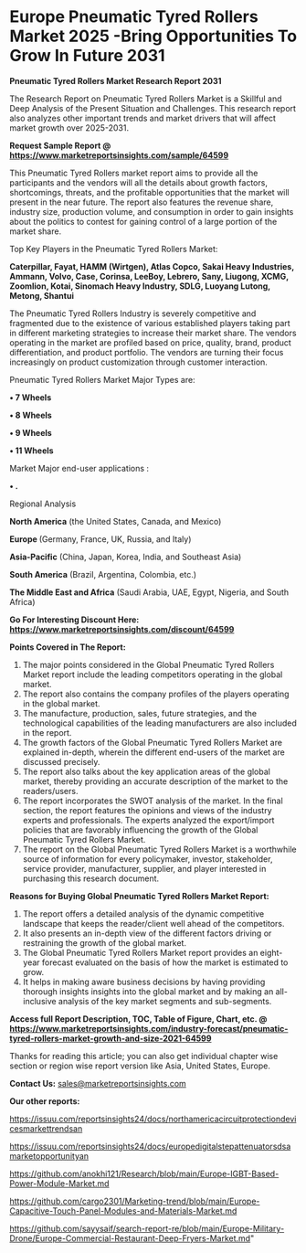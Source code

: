 # Europe Pneumatic Tyred Rollers Market 2025 -Bring Opportunities To Grow In Future 2031

<strong>Pneumatic Tyred Rollers Market Research Report 2031</strong>

The Research Report on Pneumatic Tyred Rollers Market is a Skillful and Deep Analysis of the Present Situation and Challenges. This research report also analyzes other important trends and market drivers that will affect market growth over 2025-2031.

<strong>Request Sample Report @ <a href=https://www.marketreportsinsights.com/sample/64599>https://www.marketreportsinsights.com/sample/64599</a></strong>

This Pneumatic Tyred Rollers market report aims to provide all the participants and the vendors will all the details about growth factors, shortcomings, threats, and the profitable opportunities that the market will present in the near future. The report also features the revenue share, industry size, production volume, and consumption in order to gain insights about the politics to contest for gaining control of a large portion of the market share.

Top Key Players in the Pneumatic Tyred Rollers Market:

<strong>Caterpillar, Fayat, HAMM (Wirtgen), Atlas Copco, Sakai Heavy Industries, Ammann, Volvo, Case, Corinsa, LeeBoy, Lebrero, Sany, Liugong, XCMG, Zoomlion, Kotai, Sinomach Heavy Industry, SDLG, Luoyang Lutong, Metong, Shantui</strong>

The Pneumatic Tyred Rollers Industry is severely competitive and fragmented due to the existence of various established players taking part in different marketing strategies to increase their market share. The vendors operating in the market are profiled based on price, quality, brand, product differentiation, and product portfolio. The vendors are turning their focus increasingly on product customization through customer interaction.

Pneumatic Tyred Rollers Market Major Types are:

<strong>• 7 Wheels

• 8 Wheels

• 9 Wheels

• 11 Wheels</strong>

Market Major end-user applications :

<strong>• .</strong>

Regional Analysis

</u><strong><b>North America</b></strong> (the United States, Canada, and Mexico)

<strong><b>Europe </b></strong>(Germany, France, UK, Russia, and Italy)

<strong><b>Asia-Pacific</b></strong> (China, Japan, Korea, India, and Southeast Asia)

<strong><b>South America</b></strong> (Brazil, Argentina, Colombia, etc.)

<strong><b>The Middle East and Africa</b></strong> (Saudi Arabia, UAE, Egypt, Nigeria, and South Africa)

<strong>Go For Interesting Discount Here: <a href=https://www.marketreportsinsights.com/discount/64599>https://www.marketreportsinsights.com/discount/64599</a></strong>

<strong>Points Covered in The Report:</strong>
<ol>
  <li>The major points considered in the Global Pneumatic Tyred Rollers Market report include the leading competitors operating in the global market.</li>
  <li>The report also contains the company profiles of the players operating in the global market.</li>
  <li>The manufacture, production, sales, future strategies, and the technological capabilities of the leading manufacturers are also included in the report.</li>
  <li>The growth factors of the Global Pneumatic Tyred Rollers Market are explained in-depth, wherein the different end-users of the market are discussed precisely.</li>
  <li>The report also talks about the key application areas of the global market, thereby providing an accurate description of the market to the readers/users.</li>
  <li>The report incorporates the SWOT analysis of the market. In the final section, the report features the opinions and views of the industry experts and professionals. The experts analyzed the export/import policies that are favorably influencing the growth of the Global Pneumatic Tyred Rollers Market.</li>
  <li>The report on the Global Pneumatic Tyred Rollers Market is a worthwhile source of information for every policymaker, investor, stakeholder, service provider, manufacturer, supplier, and player interested in purchasing this research document.</li>
</ol>
<strong>Reasons for Buying Global Pneumatic Tyred Rollers Market Report:</strong>

<ol>
  <li>The report offers a detailed analysis of the dynamic competitive landscape that keeps the reader/client well ahead of the competitors.</li>
  <li>It also presents an in-depth view of the different factors driving or restraining the growth of the global market.</li>
  <li>The Global Pneumatic Tyred Rollers Market report provides an eight-year forecast evaluated on the basis of how the market is estimated to grow.</li>
  <li>It helps in making aware business decisions by having providing thorough insights insights into the global market and by making an all-inclusive analysis of the key market segments and sub-segments.</li>
</ol>
<strong>Access full Report Description, TOC, Table of Figure, Chart, etc. @ <a href=https://www.marketreportsinsights.com/industry-forecast/pneumatic-tyred-rollers-market-growth-and-size-2021-64599>https://www.marketreportsinsights.com/industry-forecast/pneumatic-tyred-rollers-market-growth-and-size-2021-64599</a></strong>


Thanks for reading this article; you can also get individual chapter wise section or region wise report version like Asia, United States, Europe.

<strong>Contact Us:</strong>
sales@marketreportsinsights.com

<strong>Our other reports:</strong>

<a href=https://issuu.com/reportsinsights24/docs/northamericacircuitprotectiondevicesmarkettrendsan>https://issuu.com/reportsinsights24/docs/northamericacircuitprotectiondevicesmarkettrendsan</a>

<a href=https://issuu.com/reportsinsights24/docs/europedigitalstepattenuatorsdsamarketopportunityan>https://issuu.com/reportsinsights24/docs/europedigitalstepattenuatorsdsamarketopportunityan</a>

<a href=https://github.com/anokhi121/Research/blob/main/Europe-IGBT-Based-Power-Module-Market.md>https://github.com/anokhi121/Research/blob/main/Europe-IGBT-Based-Power-Module-Market.md</a>

<a href=https://github.com/cargo2301/Marketing-trend/blob/main/Europe-Capacitive-Touch-Panel-Modules-and-Materials-Market.md>https://github.com/cargo2301/Marketing-trend/blob/main/Europe-Capacitive-Touch-Panel-Modules-and-Materials-Market.md</a>

<a href=https://github.com/sayysaif/search-report-re/blob/main/Europe-Military-Drone/Europe-Commercial-Restaurant-Deep-Fryers-Market.md>https://github.com/sayysaif/search-report-re/blob/main/Europe-Military-Drone/Europe-Commercial-Restaurant-Deep-Fryers-Market.md</a>"
